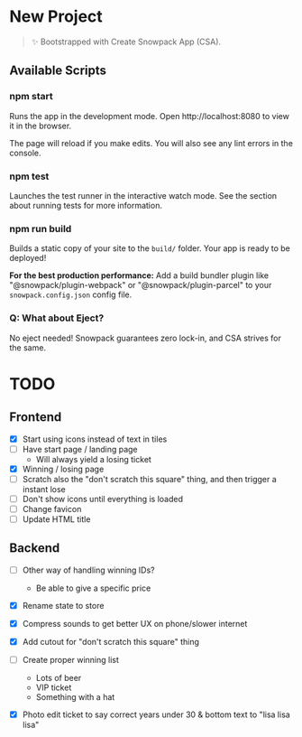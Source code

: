 # New Project

> ✨ Bootstrapped with Create Snowpack App (CSA).

## Available Scripts

### npm start

Runs the app in the development mode.
Open http://localhost:8080 to view it in the browser.

The page will reload if you make edits.
You will also see any lint errors in the console.

### npm test

Launches the test runner in the interactive watch mode.
See the section about running tests for more information.

### npm run build

Builds a static copy of your site to the `build/` folder.
Your app is ready to be deployed!

**For the best production performance:** Add a build bundler plugin like "@snowpack/plugin-webpack" or "@snowpack/plugin-parcel" to your `snowpack.config.json` config file.

### Q: What about Eject?

No eject needed! Snowpack guarantees zero lock-in, and CSA strives for the same.

# TODO

## Frontend
- [x] Start using icons instead of text in tiles
- [ ] Have start page / landing page
  - Will always yield a losing ticket
- [x] Winning / losing page
- [ ] Scratch also the "don't scratch this square" thing, and then trigger a instant lose
- [ ] Don't show icons until everything is loaded
- [ ] Change favicon
- [ ] Update HTML title

## Backend
- [ ] Other way of handling winning IDs?
  - Be able to give a specific price
- [x] Rename state to store
- [x] Compress sounds to get better UX on phone/slower internet 
- [x] Add cutout for "don't scratch this square" thing
- [ ] Create proper winning list
  - Lots of beer
  - VIP ticket
  - Something with a hat
- [x] Photo edit ticket to say correct years under 30 & bottom text to "lisa lisa lisa"

